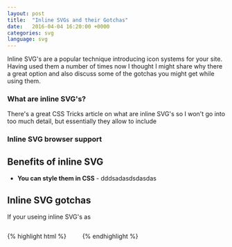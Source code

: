 ```yaml
---
layout: post
title:  "Inline SVGs and their Gotchas"
date:   2016-04-04 16:20:00 +0000
categories: svg
language: svg
---
```


Inline SVG's are a popular technique introducing icon systems for your site. Having used them a number of times now I thought I might share why there a great option and also discuss some of the gotchas you might get while using them.

### What are inline SVG's?

There's a great CSS Tricks article on what are inline SVG's so I won't go into too much detail, but essentially they allow to include

### Inline SVG browser support



## Benefits of inline SVG

 - **You can style them in CSS** - dddsadasdsdasdas

## Inline SVG gotchas

If your useing inline SVG's as

{% highlight html %}
<svg xmlns="http://www.w3.org/2000/svg" xmlns:xlink="http://www.w3.org/1999/xlink" xmlns:sketch="http://www.bohemiancoding.com/sketch/ns" width="29px" height="28px" viewBox="0 0 29 28" version="1.1">
    <!-- Generator: Sketch 3.4.4 (17248) - http://www.bohemiancoding.com/sketch -->
    <title>blog2</title>
    <desc>Created with Sketch.</desc>
    <defs>
        <path id="path-1" d="M0,0.0249205703 L27.9904766,0.0249205703 L27.9904766,28 L0,28"/>
    </defs>
    <g id="Page-1" stroke="none" stroke-width="1" fill-rule="evenodd" sketch:type="MSPage">
        <g id="Desktop-HD-Copy-16" sketch:type="MSArtboardGroup" transform="translate(-555.000000, -4022.000000)">
            <g id="tiles" sketch:type="MSLayerGroup" transform="translate(-0.500000, 3997.000000)">
                <g id="blog2" transform="translate(556.000000, 25.000000)">
                    <g id="Group-3">
                        <mask id="mask-2" sketch:name="Clip 2">
                            <use xlink:href="#path-1"/>
                        </mask>
                        <g id="Clip-2"/>
                        <path d="M20.4531275,14.0346379 ..." id="Fill-1" sketch:type="MSShapeGroup" mask="url(#mask-2)"/>
                    </g>
                    <path d="M17.5979031,19.0413857 ..." id="Fill-4" sketch:type="MSShapeGroup"/>
                </g>
            </g>
        </g>
    </g>
</svg>
{% endhighlight %}
